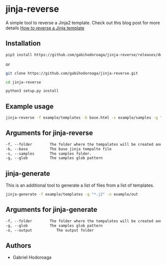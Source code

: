 # jinja-reverse

A simple tool to reverse a Jinja2 template. Check out this blog post for more details [How to reverse a Jinja template](https://hodo.ro/posts/post-12-jinja-reverse)

## Installation

```bash
pip3 install https://github.com/gabihodoroaga/jinja-reverse/releases/download/v0.1/jinja_reverse-0.1-py3-none-any.whl
```

or

```bash
git clone https://github.com/gabihodoroaga/jinja-reverse.git

cd jinja-reverse

python3 setup.py install

```

## Example usage

```bash
jinja-reverse -f example/templates -b base.html -s example/samples -g "*.html"
```

## Arguments for jinja-reverse

```txt
-f, --folder        The folder where the tempalates will be created and where the base exists
-b, --base          The base jinja tempalte file
-s, --samples       The samples folder.
-g, --glob          The samples glob pattern
```

## jinja-generate

This is an additional tool to generate a list of files from a list of templates.

```bash
jinja-generate -f example/templates -g "*.j2" -o example/out
```

## Arguments for jinja-generate

```txt
-f, --folder        The folder where the tempalates will be created and where the base exists
-g, --glob          The samples glob pattern
-o, --output           The output folder
```

## Authors

* Gabriel Hodoroaga
